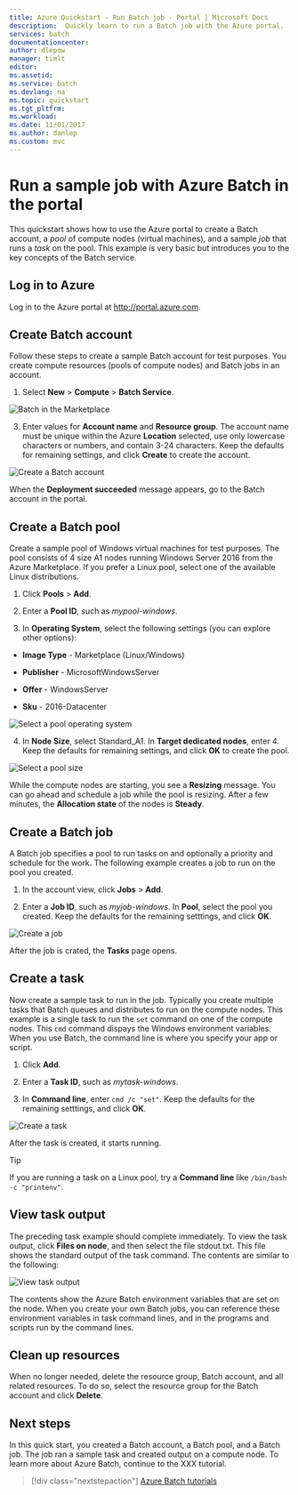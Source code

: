 ```yaml
---
title: Azure Quickstart - Run Batch job - Portal | Microsoft Docs
description:  Quickly learn to run a Batch job with the Azure portal.
services: batch
documentationcenter: 
author: dlepow
manager: timlt
editor: 
ms.assetid: 
ms.service: batch
ms.devlang: na
ms.topic: quickstart
ms.tgt_pltfrm: 
ms.workload: 
ms.date: 11/01/2017
ms.author: danlep
ms.custom: mvc
---
```


# Run a sample job with Azure Batch in the portal

This quickstart shows how to use the Azure portal to create a Batch account, a *pool* of compute nodes (virtual machines), and a sample *job* that runs a  *task* on the pool. This example is very basic but introduces you to the key concepts of the Batch service.

## Log in to Azure 

Log in to the Azure portal at http://portal.azure.com.

## Create Batch account

Follow these steps to create a sample Batch account for test purposes. You create compute resources (pools of compute nodes) and Batch jobs in an account.


1. Select **New** > **Compute** > **Batch Service**. 

  ![Batch in the Marketplace][marketplace_portal]

3. Enter values for **Account name** and **Resource group**. The account name must be unique within the Azure **Location** selected, use only lowercase characters or numbers, and contain 3-24 characters. Keep the defaults for remaining settings, and click **Create** to create the account.

  ![Create a Batch account][account_portal]  



When the **Deployment succeeded** message appears, go to the Batch account in the portal.

## Create a Batch pool

Create a sample pool of Windows virtual machines for test purposes. The pool consists of 4 size A1 nodes running Windows Server 2016 from the Azure Marketplace. If you prefer a Linux pool, select one of the available Linux distributions.


1. Click **Pools** > **Add**.

2. Enter a **Pool ID**, such as *mypool-windows*. 
3. In **Operating System**, select the following settings (you can explore other options):

  * **Image Type** - Marketplace (Linux/Windows)
  
  * **Publisher** - MicrosoftWindowsServer

  * **Offer** - WindowsServer

  * **Sku** - 2016-Datacenter

  ![Select a pool operating system][pool_os] 

4. In **Node Size**, select Standard_A1. In **Target dedicated nodes**, enter 4. Keep the defaults for remaining settings, and click **OK** to create the pool.

  ![Select a pool size][pool_size] 

While the compute nodes are starting, you see a **Resizing** message. You can go ahead and schedule a job while the pool is resizing. After a few minutes, the **Allocation state** of the nodes is **Steady**. 



## Create a Batch job

A Batch job specifies a pool to run tasks on and optionally a priority and schedule for the work. The following example creates a job to run on the pool you created.

1. In the account view, click **Jobs** > **Add**. 

2. Enter a **Job ID**, such as *myjob-windows*. In **Pool**, select the pool you created. Keep the defaults for the remaining setttings, and click **OK**.

  ![Create a job][job_create]

After the job is crated, the **Tasks** page opens.

## Create a task

Now create a sample task to run in the job. Typically you create multiple tasks that Batch queues and distributes to run on the compute nodes. This example is a single task to run the `set` command on one of the compute nodes. This `cmd` command dispays the Windows environment variables. When you use Batch, the command line is where you specify your app or script. 

1. Click **Add**.

2. Enter a **Task ID**, such as *mytask-windows*. 

3. In **Command line**, enter `cmd /c "set"`. Keep the defaults for the remaining setttings, and click **OK**.

  ![Create a task][task_create]

After the task is created, it starts running.

> [!TIP]
> If you are running a task on a Linux pool, try a **Command line** like `/bin/bash -c "printenv"`.
>


## View task output

The preceding task example should complete immediately. To view the task output, click **Files on node**, and then select the file stdout.txt. This file shows the standard output of the task command. The contents are similar to the following:


![View task output][task_output]

The contents show the Azure Batch environment variables that are set on the node. When you create your own Batch jobs, you can reference these environment variables in task command lines, and in the programs and scripts run by the command lines.




## Clean up resources

When no longer needed, delete the resource group, Batch account, and all related resources. To do so, select the resource group for the Batch account and click **Delete**.

## Next steps

In this quick start, you created a Batch account, a Batch pool, and a Batch job. The job ran a sample task and created output on a compute node. To learn more about Azure Batch, continue to the XXX tutorial.

> [!div class="nextstepaction"]
> [Azure Batch tutorials](./tutorial-parallel-dotnet.md)

[marketplace_portal]: ./media/quick-create-portal/marketplace-batch.png

[account_portal]: ./media/quick-create-portal/batch-account-portal.png

[pool_os]: ./media/quick-create-portal/pool-operating-system.png

[pool_size]: ./media/quick-create-portal/pool-size.png

[job_create]: ./media/quick-create-portal/job-create.png

[task_create]: ./media/quick-create-portal/task-create.png

[task_output]: ./media/quick-create-portal/task-output.png